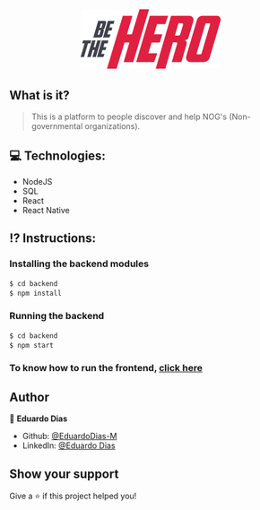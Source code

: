 <h2 align="center">
  <img alt="Be The Hero" src="./promotional/logo.png"/>
</h2>

## What is it?
> This is a platform to people discover and help NOG's (Non-governmental organizations).

## :computer: Technologies:
* NodeJS
* SQL
* React
* React Native
## :interrobang: Instructions:

### Installing the backend modules

```sh
$ cd backend
$ npm install
```

### Running the backend

```sh
$ cd backend
$ npm start
```

### To know how to run the frontend, [click here](https://github.com/EduardoDias-M/Be-The-Hero/blob/master/frontend/README.md)

## Author

👤 **Eduardo Dias**

* Github: [@EduardoDias-M](https://github.com/EduardoDias-M)
* LinkedIn: [@Eduardo Dias](https://www.linkedin.com/in/eduardo-dias-680903152/)

## Show your support

Give a ⭐️ if this project helped you!
